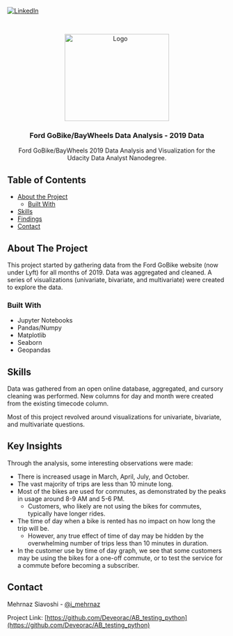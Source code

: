 [![LinkedIn][linkedin-shield]][linkedin-url]



<!-- PROJECT LOGO -->
<br />
<p align="center">
  <a href="https://github.com/Deveorac/Bike_data_analysis">
    <img src="https://live.staticflickr.com/4330/35583431090_0a194220ba_b.jpg" alt="Logo" width="240" height="200">
  </a>

  <h3 align="center">Ford GoBike/BayWheels Data Analysis - 2019 Data</h3>

  <p align="center">
    Ford GoBike/BayWheels 2019 Data Analysis and Visualization for the Udacity Data Analyst Nanodegree.
  </p>
</p>



<!-- TABLE OF CONTENTS -->
## Table of Contents

* [About the Project](#about-the-project)
  * [Built With](#built-with)
* [Skills](#skills)
* [Findings](#findings)
* [Contact](#contact)


<!-- ABOUT THE PROJECT -->
## About The Project

This project started by gathering data from the Ford GoBike website (now under Lyft) for all months of 2019. Data was aggregated and cleaned. A series of visualizations (univariate, bivariate, and multivariate) were created to explore the data.  

### Built With

* Jupyter Notebooks
* Pandas/Numpy
* Matplotlib
* Seaborn
* Geopandas


<!-- SKILLS -->
## Skills

Data was gathered from an open online database, aggregated, and cursory cleaning was performed. New columns for day and month were created from the existing timecode column. 

Most of this project revolved around visualizations for univariate, bivariate, and multivariate questions. 

<!-- FINDINGS -->
## Key Insights

Through the analysis, some interesting observations were made:

* There is increased usage in March, April, July, and October.
* The vast majority of trips are less than 10 minute long.
* Most of the bikes are used for commutes, as demonstrated by the peaks in usage around 8-9 AM and 5-6 PM.
  * Customers, who likely are not using the bikes for commutes, typically have longer rides.
* The time of day when a bike is rented has no impact on how long the trip will be.
  * However, any true effect of time of day may be hidden by the overwhelming number of trips less than 10 minutes in duration.
* In the customer use by time of day graph, we see that some customers may be using the bikes for a one-off commute, or to test the service for a commute before becoming a subscriber. 

<!-- CONTACT -->
## Contact

Mehrnaz Siavoshi - [@i_mehrnaz](https://twitter.com/i_mehrnaz)

Project Link: [https://github.com/Deveorac/AB_testing_python](https://github.com/Deveorac/AB_testing_python)








<!-- MARKDOWN LINKS & IMAGES -->
<!-- https://www.markdownguide.org/basic-syntax/#reference-style-links -->
[contributors-shield]: https://img.shields.io/github/contributors/othneildrew/Best-README-Template.svg?style=flat-square
[contributors-url]: https://github.com/othneildrew/Best-README-Template/graphs/contributors
[forks-shield]: https://img.shields.io/github/forks/othneildrew/Best-README-Template.svg?style=flat-square
[forks-url]: https://github.com/othneildrew/Best-README-Template/network/members
[stars-shield]: https://img.shields.io/github/stars/othneildrew/Best-README-Template.svg?style=flat-square
[stars-url]: https://github.com/othneildrew/Best-README-Template/stargazers
[issues-shield]: https://img.shields.io/github/issues/othneildrew/Best-README-Template.svg?style=flat-square
[issues-url]: https://github.com/othneildrew/Best-README-Template/issues
[license-shield]: https://img.shields.io/github/license/othneildrew/Best-README-Template.svg?style=flat-square
[license-url]: https://github.com/othneildrew/Best-README-Template/blob/master/LICENSE.txt
[linkedin-shield]: https://img.shields.io/badge/-LinkedIn-black.svg?style=flat-square&logo=linkedin&colorB=555
[linkedin-url]: hhttps://www.linkedin.com/in/mehrnazsiavoshi/
[product-screenshot]: images/screenshot.png
